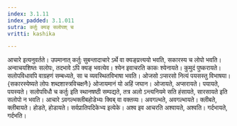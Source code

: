 ```yaml
---
index: 3.1.11
index_padded: 3.1.011
sutra: कर्तुः क्यङ् सलोपश् च
vritti: kashika

---
```

आचारे इत्यनुवर्तते। उपमानात् कर्तुः सुबन्तादाचारे ऽर्थे वा क्यङ्प्रत्त्ययो भवति, सकारस्य च लोपो भवति। अन्वाचयशिष्तः सलोपः, तदभावे ऽपि क्यङ् भवत्येव। श्येन इवाचरति काकः श्येनायते। कुमुदं पुष्करायते। सलोपविधावपि वाग्रहणं सम्बध्यते, सा च व्यवस्थितविभाषा भवति। ओजसो ऽप्सरसो नित्यं पयसस्तु विभाषया। {सकारस्येष्यते लोपः शब्दशास्त्रविचक्षनैः} ओजायमानं यो अहिं जघान। ओजायते, अप्सरायते। पयायते, पयस्यते। सलोपविधौ च कर्तुः इति स्थानषष्ठी सम्पद्यते, तत्र अलो ऽन्त्यनियमे सति हंसायते, सारसायते इति सलोपो न भवति। आचारे ऽवगल्भक्लीबहोडेभ्यः क्विब् वा वक्तव्यः। अवगल्भते, अवगल्भायते। क्लीबते, क्लीबायते। होडते, होडायते। सर्वप्रातिपदिकेभ्य इत्येके। अश्व इव आचरति अश्वायते, अश्वति। गर्दभायते, गर्दभति।